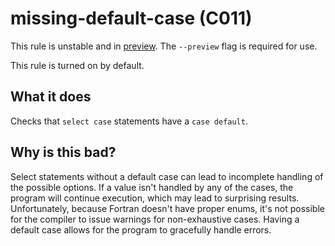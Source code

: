 # missing-default-case (C011)
This rule is unstable and in [preview](../preview.md). The `--preview` flag is required for use.

This rule is turned on by default.

## What it does
Checks that `select case` statements have a `case default`.

## Why is this bad?
Select statements without a default case can lead to incomplete handling of
the possible options. If a value isn't handled by any of the cases, the
program will continue execution, which may lead to surprising results.
Unfortunately, because Fortran doesn't have proper enums, it's not possible
for the compiler to issue warnings for non-exhaustive cases. Having a default
case allows for the program to gracefully handle errors.